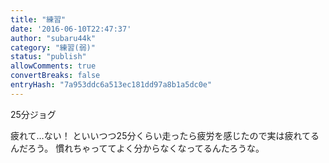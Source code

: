 ```yaml
---
title: "練習"
date: '2016-06-10T22:47:37'
author: "subaru44k"
category: "練習(弱)"
status: "publish"
allowComments: true
convertBreaks: false
entryHash: "7a953ddc6a513ec181dd97a8b1a5dc0e"
---
```

25分ジョグ

疲れて…ない！
といいつつ25分くらい走ったら疲労を感じたので実は疲れてるんだろう。
慣れちゃっててよく分からなくなってるんたろうな。
